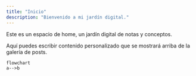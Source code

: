 ```yaml
---
title: "Inicio"
description: "Bienvenido a mi jardín digital."
---
```

Este es un espacio de home, un jardín digital de notas y conceptos.

Aquí puedes escribir contenido personalizado que se mostrará arriba de la galería de posts.


```mermaid
flowchart
a-->b
```
